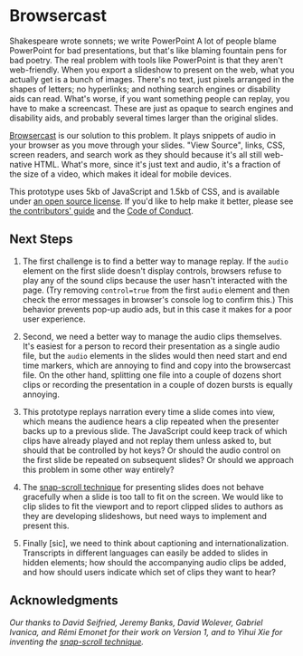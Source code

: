 # Browsercast

Shakespeare wrote sonnets;
we write PowerPoint
A lot of people blame PowerPoint for bad presentations,
but that's like blaming fountain pens for bad poetry.
The real problem with tools like PowerPoint is that they aren't web-friendly.
When you export a slideshow to present on the web,
what you actually get is a bunch of images.
There's no text,
just pixels arranged in the shapes of letters;
no hyperlinks;
and nothing search engines or disability aids can read.
What's worse,
if you want something people can replay,
you have to make a screencast.
These are just as opaque to search engines and disability aids,
and probably several times larger than the original slides.

[Browsercast][site] is our solution to this problem.
It plays snippets of audio in your browser as you move through your slides.
"View Source", links, CSS, screen readers, and search work as they should
because it's all still web-native HTML.
What's more,
since it's just text and audio,
it's a fraction of the size of a video,
which makes it ideal for mobile devices.

This prototype uses 5kb of JavaScript and 1.5kb of CSS,
and is available under [an open source license](./LICENSE.md).
If you'd like to help make it better,
please see [the contributors' guide](./CONTRIBUTING.md)
and the [Code of Conduct](./CONDUCT.md).

## Next Steps

1.  The first challenge is to find a better way to manage replay.
    If the `audio` element on the first slide doesn't display controls,
    browsers refuse to play any of the sound clips
    because the user hasn't interacted with the page.
    (Try removing `control=true` from the first `audio` element
    and then check the error messages in browser's console log to confirm this.)
    This behavior prevents pop-up audio ads,
    but in this case it makes for a poor user experience.

2.  Second, we need a better way to manage the audio clips themselves.
    It's easiest for a person to record their presentation as a single audio file,
    but the `audio` elements in the slides would then need start and end time markers,
    which are annoying to find and copy into the browsercast file.
    On the other hand,
    splitting one file into a couple of dozens short clips
    or recording the presentation in a couple of dozen bursts
    is equally annoying.

3.  This prototype replays narration every time a slide comes into view,
    which means the audience hears a clip repeated
    when the presenter backs up to a previous slide.
    The JavaScript could keep track of which clips have already played
    and not replay them unless asked to,
    but should that be controlled by hot keys?
    Or should the audio control on the first slide be repeated on subsequent slides?
    Or should we approach this problem in some other way entirely?

4.  The [snap-scroll technique][snap-scroll] for presenting slides
    does not behave gracefully when a slide is too tall to fit on the screen.
    We would like to clip slides to fit the viewport
    and to report clipped slides to authors as they are developing slideshows,
    but need ways to implement and present this.

5.  Finally [sic],
    we need to think about captioning and internationalization.
    Transcripts in different languages can easily be added to slides in hidden elements;
    how should the accompanying audio clips be added,
    and how should users indicate which set of clips they want to hear?

## Acknowledgments

*Our thanks to David Seifried,
Jeremy Banks,
David Wolever,
Gabriel Ivanica,
and Rémi Emonet for their work on Version 1,
and to Yihui Xie for inventing the [snap-scroll technique][snap-scroll].*

[site]: https://gvwilson.github.io/browsercast/
[snap-scroll]: https://yihui.org/en/2023/09/snap-slides/
